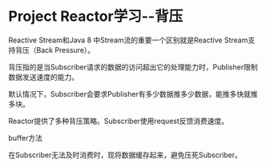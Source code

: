 # Project Reactor学习--背压

Reactive Stream和Java 8 中Stream流的重要一个区别就是Reactive Stream支持背压（Back Pressure）。

背压指的是当Subscriber请求的数据的访问超出它的处理能力时，Publisher限制数据发送速度的能力。

默认情况下，Subscriber会要求Publisher有多少数据推多少数据，能推多快就推多块。

Reactor提供了多种背压策略。Subscriber使用request反馈消费速度。

buffer方法

在Subscriber无法及时消费时，现将数据缓存起来，避免压死Subscriber。

